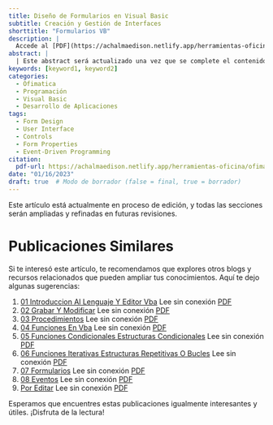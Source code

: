 ```yaml
---
title: Diseño de Formularios en Visual Basic
subtitle: Creación y Gestión de Interfaces
shorttitle: "Formularios VB"
description: |
  Accede al [PDF](https://achalmaedison.netlify.app/herramientas-oficina/ofimatica/2023-01-16-07-formularios/index.pdf) completo aquí.
abstract: |
  | Este abstract será actualizado una vez que se complete el contenido final del artículo.
keywords: [keyword1, keyword2]
categories:
  - Ofimatica
  - Programación  
  - Visual Basic  
  - Desarrollo de Aplicaciones
tags:
  - Form Design  
  - User Interface  
  - Controls  
  - Form Properties  
  - Event-Driven Programming
citation:
  pdf-url: https://achalmaedison.netlify.app/herramientas-oficina/ofimatica/2023-01-16-07-formularios/index.pdf
date: "01/16/2023"
draft: true  # Modo de borrador (false = final, true = borrador)
---
```








Este artículo está actualmente en proceso de edición, y todas las secciones serán ampliadas y refinadas en futuras revisiones.


# Publicaciones Similares

Si te interesó este artículo, te recomendamos que explores otros blogs y recursos relacionados que pueden ampliar tus conocimientos. Aquí te dejo algunas sugerencias:


1. [01 Introduccion Al Lenguaje Y Editor Vba](https://achalmaedison.netlify.app/herramientas-oficina/ofimatica/2022-12-05-01-introduccion-al-lenguaje-y-editor-vba) Lee sin conexión [PDF](https://achalmaedison.netlify.app/herramientas-oficina/ofimatica/2022-12-05-01-introduccion-al-lenguaje-y-editor-vba/index.pdf)
2. [02 Grabar Y Modificar](https://achalmaedison.netlify.app/herramientas-oficina/ofimatica/2022-12-12-02-grabar-y-modificar) Lee sin conexión [PDF](https://achalmaedison.netlify.app/herramientas-oficina/ofimatica/2022-12-12-02-grabar-y-modificar/index.pdf)
3. [03 Procedimientos](https://achalmaedison.netlify.app/herramientas-oficina/ofimatica/2022-12-19-03-procedimientos) Lee sin conexión [PDF](https://achalmaedison.netlify.app/herramientas-oficina/ofimatica/2022-12-19-03-procedimientos/index.pdf)
4. [04 Funciones En Vba](https://achalmaedison.netlify.app/herramientas-oficina/ofimatica/2022-12-26-04-funciones-en-vba) Lee sin conexión [PDF](https://achalmaedison.netlify.app/herramientas-oficina/ofimatica/2022-12-26-04-funciones-en-vba/index.pdf)
5. [05 Funciones Condicionales Estructuras Condicionales](https://achalmaedison.netlify.app/herramientas-oficina/ofimatica/2023-01-02-05-funciones-condicionales-estructuras-condicionales) Lee sin conexión [PDF](https://achalmaedison.netlify.app/herramientas-oficina/ofimatica/2023-01-02-05-funciones-condicionales-estructuras-condicionales/index.pdf)
6. [06 Funciones Iterativas Estructuras Repetitivas O Bucles](https://achalmaedison.netlify.app/herramientas-oficina/ofimatica/2023-01-09-06-funciones-iterativas-estructuras-repetitivas-o-bucles) Lee sin conexión [PDF](https://achalmaedison.netlify.app/herramientas-oficina/ofimatica/2023-01-09-06-funciones-iterativas-estructuras-repetitivas-o-bucles/index.pdf)
7. [07 Formularios](https://achalmaedison.netlify.app/herramientas-oficina/ofimatica/2023-01-16-07-formularios) Lee sin conexión [PDF](https://achalmaedison.netlify.app/herramientas-oficina/ofimatica/2023-01-16-07-formularios/index.pdf)
8. [08 Eventos](https://achalmaedison.netlify.app/herramientas-oficina/ofimatica/2023-01-23-08-eventos) Lee sin conexión [PDF](https://achalmaedison.netlify.app/herramientas-oficina/ofimatica/2023-01-23-08-eventos/index.pdf)
9. [Por Editar](https://achalmaedison.netlify.app/herramientas-oficina/ofimatica/2024-03-31-por-editar) Lee sin conexión [PDF](https://achalmaedison.netlify.app/herramientas-oficina/ofimatica/2024-03-31-por-editar/index.pdf)


Esperamos que encuentres estas publicaciones igualmente interesantes y útiles. ¡Disfruta de la lectura!

